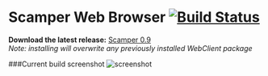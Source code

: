 Scamper Web Browser [![Build Status](https://travis-ci.org/SWTI2014/SWTI2014-Project-02.svg?branch=master)](https://travis-ci.org/SWTI2014/SWTI2014-Project-02)  
===================

**Download the latest release:** [Scamper 0.9](https://github.com/SWTI2014/SWTI2014-Project-02/releases/latest)  
*Note: installing will overwrite any previously installed WebClient package*

###Current build screenshot
![screenshot](https://github.com/SWTI2014/SWTI2014-Project-02/wiki/images/scamper.png)
